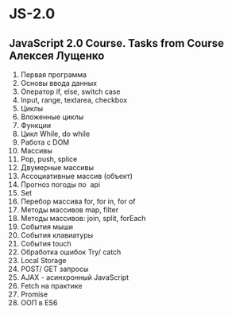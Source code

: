 # JS-2.0
JavaScript 2.0 Course. Tasks from Course Алексея Лущенко
---
1. Первая программа
2. Основы ввода данных
3. Оператор if, else, switch case
4. Input, range, textarea, checkbox
5. Циклы
6. Вложенные циклы
7. Функции
8. Цикл While, do while
9. Работа с DOM
10. Массивы
11. Pop, push, splice
12. Двумерные массивы
13. Ассоциативные массив (объект)
14. Прогноз погоды по  api
15. Set
16. Перебор массива for, for in, for of
17. Методы массивов map, filter
18. Методы массивов: join, split, forEach
19. События мыши
20. События клавиатуры
21. События touch
22. Обработка ошибок Try/ catch
23. Local Storage
24. POST/ GET запросы
25. AJAX - асинхронный JavaScript
26. Fetch на практике
27. Promise
28. ООП в ES6
